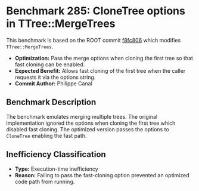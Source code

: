 # Benchmark 285: CloneTree options in TTree::MergeTrees

This benchmark is based on the ROOT commit [f8fc806](https://github.com/root-project/root/commit/f8fc80646254b7087df03c78662dea1ae87fb4a9) which modifies `TTree::MergeTrees`.

- **Optimization:** Pass the merge options when cloning the first tree so that fast cloning can be enabled.
- **Expected Benefit:** Allows fast cloning of the first tree when the caller requests it via the options string.
- **Commit Author:** Philippe Canal

## Benchmark Description

The benchmark emulates merging multiple trees. The original implementation ignored the options when cloning the first tree which disabled fast cloning. The optimized version passes the options to `CloneTree` enabling the fast path.

## Inefficiency Classification

- **Type:** Execution-time inefficiency
- **Reason:** Failing to pass the fast-cloning option prevented an optimized code path from running.
